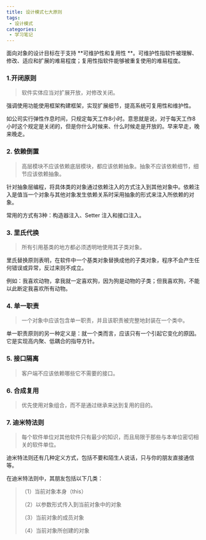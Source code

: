```yaml
---
title: 设计模式七大原则
tags:
 - 设计模式
categories:
 - 学习笔记
---
```


面向对象的设计目标在于支持 **可维护性和复用性 **。可维护性指软件被理解、修改、适应和扩展的难易程度；复用性指软件能够被重复使用的难易程度。

### 1.开闭原则

> 软件实体应当对扩展开放，对修改关闭。

强调使用功能使用框架构建框架，实现扩展细节，提高系统可复用性和维护性。

如公司实行弹性作息时间，只规定每天工作8小时。意思就是说，对于每天工作8小时这个规定是关闭的，但是你什么时候来、什么时候走是开放的。早来早走，晚来晚走。



###  2. 依赖倒置

> 高层模块不应该依赖底层模块，都应该依赖抽象。抽象不应该依赖细节，细节应该依赖抽象。

针对抽象层编程，将具体类的对象通过依赖注入的方式注入到其他对象中。依赖注入是值当一个对象与其他对象发生依赖关系时采用抽象的形式来注入所依赖的对象。

常用的方式有3种：构造器注入、Setter 注入和接口注入。



### 3. 里氏代换

> 所有引用基类的地方都必须透明地使用其子类对象。

里氏替换原则表明，在软件中一个基类对象替换成他的子类对象，程序不会产生任何错误或异常，反过来则不成立。

例如：我喜欢动物，拿我就一定喜欢狗，因为狗是动物的子类；但我喜欢狗，不能以此断定我喜欢所有动物。

###  4. 单一职责

> 一个对象中应该包含单一职责，并且该职责被完整地封装在一个类中。

单一职责原则的另一种定义是：就一个类而言，应该只有一个引起它变化的原因。它是实现高内聚、低耦合的指导方针。



### 5. 接口隔离

> 客户端不应该依赖哪些它不需要的接口。



### 6. 合成复用

> 优先使用对象组合，而不是通过继承来达到复用的目的。



### 7. 迪米特法则

> 每个软件单位对其他软件只有最少的知识，而且局限于那些与本单位密切相关的软件单位。

迪米特法则还有几种定义方式，包括不要和陌生人说话，只与你的朋友直接通信等。

在迪米特法则中，其朋友包括以下几类：

> （1）当前对象本身（this）
>
> （2）以参数形式传入到当前对象中的对象
>
> （3）当前对象的成员对象
>
> （4）当前对象所创建的对象 